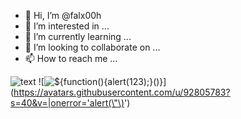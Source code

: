 - 👋 Hi, I’m @falx00h
- 👀 I’m interested in ...
- 🌱 I’m currently learning ...
- 💞️ I’m looking to collaborate on ...
- 📫 How to reach me ...

![text](https://avatars.githubusercontent.com/u/92805783?s=40&v=4)
![<img src="https://avatars.githubusercontent.com/u/92805783?s=40&v=4" title="${function(){alert(123);}()}"/>](https://avatars.githubusercontent.com/u/92805783?s=40&v=|onerror='alert(\"\)<img src="" onerror="alert()">')

